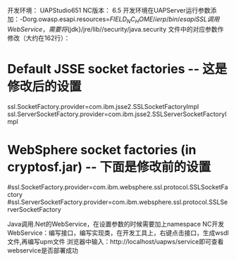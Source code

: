 开发环境： UAPStudio651
NC版本： 6.5
开发环境在UAPServer运行参数添加：-Dorg.owasp.esapi.resources=${FIELD_NC_HOME}/ierp/bin/esapi
SSL调用WebService，需要将${jdk}/jre/lib//security/java.security 文件中的对应参数作修改（大约在162行）：
  # Default JSSE socket factories -- 这是修改后的设置
  ssl.SocketFactory.provider=com.ibm.jsse2.SSLSocketFactoryImpl
  ssl.ServerSocketFactory.provider=com.ibm.jsse2.SSLServerSocketFactoryImpl
  # WebSphere socket factories (in cryptosf.jar) -- 下面是修改前的设置
  #ssl.SocketFactory.provider=com.ibm.websphere.ssl.protocol.SSLSocketFactory
  #ssl.ServerSocketFactory.provider=com.ibm.websphere.ssl.protocol.SSLServerSocketFactory

Java调用.Net的WebService，在设置参数的时候需要加上namespace
NC开发WebService：编写接口，编写实现类，在开发工具上，右键点击接口，生成wsdl文件,再编写upm文件
浏览器中输入：http://localhost/uapws/service即可查看webservice是否部署成功
